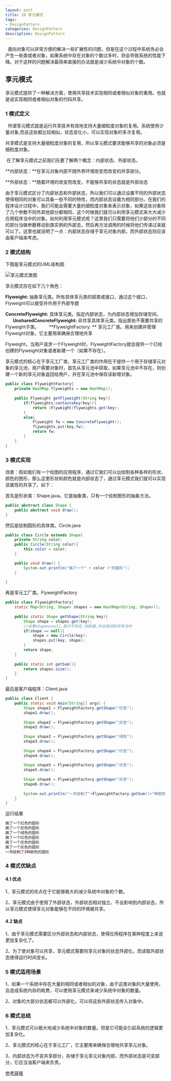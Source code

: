 ```yaml
---
layout: post
title: 10 享元模式
tags:
- DesignPattern
categories: DesignPattern
description: DesignPattern
---
```


 	面向对象可以非常方便的解决一些扩展性的问题，但是在这个过程中系统务必会产生一些类或者对象，如果系统中存在对象的个数过多时，将会导致系统的性能下降。对于这样的问题解决最简单直接的办法就是减少系统中对象的个数。 

<!-- more --> 

## 享元模式

​	享元模式提供了一种解决方案，使用共享技术实现相同或者相似对象的重用。也就是说实现相同或者相似对象的代码共享。 

### 1 模式定义

 	所谓享元模式就是运行共享技术有效地支持大量细粒度对象的复用。系统使用少量对象,而且这些都比较相似，状态变化小，可以实现对象的多次复用。 

​	共享模式是支持大量细粒度对象的复用，所以享元模式要求能够共享的对象必须是细粒度对象。 

​	在了解享元模式之前我们先要了解两个概念：内部状态、外部状态。 

**内部状态：**在享元对象内部不随外界环境改变而改变的共享部分。

**外部状态：**随着环境的改变而改变，不能够共享的状态就是外部状态

​	由于享元模式区分了内部状态和外部状态，所以我们可以通过设置不同的外部状态使得相同的对象可以具备一些不同的特性，而内部状态设置为相同部分。在我们的程序设计过程中，我们可能会需要大量的细粒度对象来表示对象，如果这些对象除了几个参数不同外其他部分都相同，这个时候我们就可以利用享元模式来大大减少应用程序当中的对象。如何利用享元模式呢？这里我们只需要将他们少部分的不同的部分当做参数移动到类实例的外部去，然后再方法调用的时候将他们传递过来就可以了。这里也就说明了一点：内部状态存储于享元对象内部，而外部状态则应该由客户端来考虑。 

### 2 模式结构

下图是享元模式的UML结构图 

![享元模式类图](/images/DesignPattern/DesignPattern_share.png)

享元模式存在如下几个角色： 

**Flyweight:**  抽象享元类。所有具体享元类的超类或接口，通过这个接口，Flyweight可以接受并作用于外部专题   

**ConcreteFlyweight:** 具体享元类。指定内部状态，为内部状态增加存储空间。        **UnsharedConcreteFlyweight:**  非共享具体享元类。指出那些不需要共享的Flyweight子类。        **FlyweightFactory: ** 享元工厂类。用来创建并管理Flyweight对象，它主要用来确保合理地共享 

Flyweight，当用户请求一个Flyweight时，FlyweightFactory就会提供一个已经创建的Flyweight对象或者新建一个（如果不存在）。 

​	享元模式的核心在于享元工厂类，享元工厂类的作用在于提供一个用于存储享元对象的享元池，用户需要对象时，首先从享元池中获取，如果享元池中不存在，则创建一个新的享元对象返回给用户，并在享元池中保存该新增对象。 

```java
public class FlyweightFactory{
    private HashMap flyweights = new HashMap();
    
    public Flyweight getFlyweight(String key){
        if(flyweights.containsKey(key)){
            return (Flyweight)flyweights.get(key);
        }
        else{
            Flyweight fw = new ConcreteFlyweight();
            flyweights.put(key,fw);
            return fw;
        }
    }
}
```

### 3 模式实现

​	场景：假如我们有一个绘图的应用程序，通过它我们可以出绘制各种各样的形状、颜色的图形，那么这里形状和颜色就是内部状态了，通过享元模式我们就可以实现该属性的共享了。如下：

首先是形状类：Shape.java。它是抽象类，只有一个绘制图形的抽象方法。

```java
public abstract class Shape {
    public abstract void draw();
}
```

然后是绘制圆形的具体类。Circle.java 

```java
public class Circle extends Shape{
    private String color;
    public Circle(String color){
        this.color = color;
    }

    public void draw() {
        System.out.println("画了一个" + color +"的圆形");
    }
    
}
```

再是享元工厂类。FlyweightFactory 

```java
public class FlyweightFactory{
    static Map<String, Shape> shapes = new HashMap<String, Shape>();
    
    public static Shape getShape(String key){
        Shape shape = shapes.get(key);
        //如果shape==null,表示不存在,则新建,并且保持到共享池中
        if(shape == null){
            shape = new Circle(key);
            shapes.put(key, shape);
        }
        return shape;
    }
    
    public static int getSum(){
        return shapes.size();
    }
}
```

最后是客户端程序：Client.java 

```java
public class Client {
    public static void main(String[] args) {
        Shape shape1 = FlyweightFactory.getShape("红色");
        shape1.draw();
        
        Shape shape2 = FlyweightFactory.getShape("灰色");
        shape2.draw();
        
        Shape shape3 = FlyweightFactory.getShape("绿色");
        shape3.draw();
        
        Shape shape4 = FlyweightFactory.getShape("红色");
        shape4.draw();
        
        Shape shape5 = FlyweightFactory.getShape("灰色");
        shape5.draw();
        
        Shape shape6 = FlyweightFactory.getShape("灰色");
        shape6.draw();
        
        System.out.println("一共绘制了"+FlyweightFactory.getSum()+"种颜色的圆形");
    }
}
```

运行结果

```java
画了一个红色的圆形
画了一个灰色的圆形
画了一个绿色的圆形
画了一个红色的圆形
画了一个灰色的圆形
画了一个灰色的圆形
一共绘制了3种颜色的圆形
```

### 4 模式优缺点

#### 4.1 优点

1、享元模式的优点在于它能够极大的减少系统中对象的个数。

2、享元模式由于使用了外部状态，外部状态相对独立，不会影响到内部状态，所以享元模式使得享元对象能够在不同的环境被共享。

#### 4.2 缺点

1、由于享元模式需要区分外部状态和内部状态，使得应用程序在某种程度上来说更加复杂化了。

2、为了使对象可以共享，享元模式需要将享元对象的状态外部化，而读取外部状态使得运行时间变长。

### 5 模式适用场景

1、如果一个系统中存在大量的相同或者相似的对象，由于这类对象的大量使用，会造成系统内存的耗费，可以使用享元模式来减少系统中对象的数量。

2、对象的大部分状态都可以外部化，可以将这些外部状态传入对象中。

### 6 模式总结

1、享元模式可以极大地减少系统中对象的数量。但是它可能会引起系统的逻辑更加复杂化。

2、享元模式的核心在于享元工厂，它主要用来确保合理地共享享元对象。

3、内部状态为不变共享部分，存储于享元享元对象内部，而外部状态是可变部分，它应当油客户端来负责。











[参考链接](http://www.cnblogs.com/chenssy/p/3330555.html)



​	